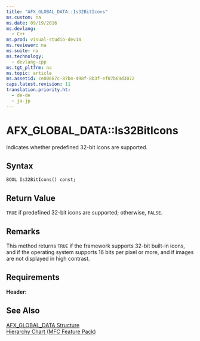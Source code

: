 ```yaml
---
title: "AFX_GLOBAL_DATA::Is32BitIcons"
ms.custom: na
ms.date: 09/19/2016
ms.devlang: 
  - C++
ms.prod: visual-studio-dev14
ms.reviewer: na
ms.suite: na
ms.technology: 
  - devlang-cpp
ms.tgt_pltfrm: na
ms.topic: article
ms.assetid: ce80667c-87b4-498f-8b3f-ef07b69d3072
caps.latest.revision: 11
translation.priority.ht: 
  - de-de
  - ja-jp
---
```

# AFX_GLOBAL_DATA::Is32BitIcons
Indicates whether predefined 32-bit icons are supported.  
  
## Syntax  
  
```  
BOOL Is32BitIcons() const;  
```  
  
## Return Value  
 `TRUE` if predefined 32-bit icons are supported; otherwise, `FALSE`.  
  
## Remarks  
 This method returns `TRUE` if the framework supports 32-bit built-in icons, and if the operating system supports 16 bits per pixel or more, and if images are not displayed in high contrast.  
  
## Requirements  
 **Header:**  
  
## See Also  
 [AFX_GLOBAL_DATA Structure](../vs140/AFX_GLOBAL_DATA-Structure.md)   
 [Hierarchy Chart (MFC Feature Pack)](../vs140/Hierarchy-Chart.md)